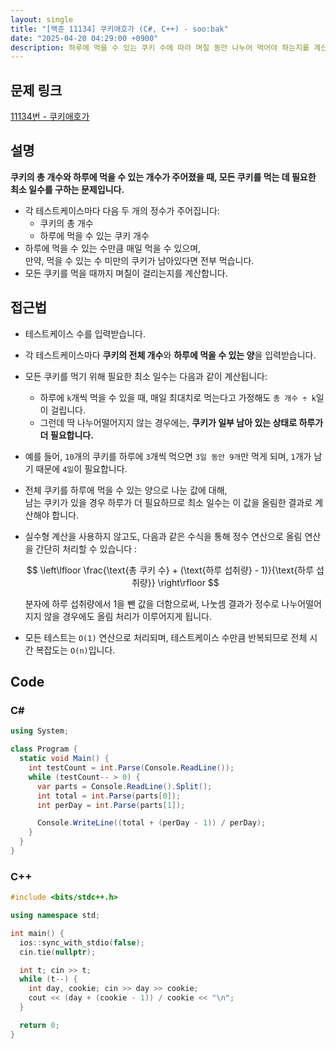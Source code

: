 ```yaml
---
layout: single
title: "[백준 11134] 쿠키애호가 (C#, C++) - soo:bak"
date: "2025-04-20 04:29:00 +0900"
description: 하루에 먹을 수 있는 쿠키 수에 따라 며칠 동안 나누어 먹어야 하는지를 계산하는 백준 11134번 쿠키애호가 문제의 C# 및 C++ 풀이 및 해설
---
```


## 문제 링크
[11134번 - 쿠키애호가](https://www.acmicpc.net/problem/11134)

## 설명
**쿠키의 총 개수와 하루에 먹을 수 있는 개수가 주어졌을 때, 모든 쿠키를 먹는 데 필요한 최소 일수를 구하는 문제입니다.**
<br>

- 각 테스트케이스마다 다음 두 개의 정수가 주어집니다:
  - 쿠키의 총 개수
  - 하루에 먹을 수 있는 쿠키 개수
- 하루에 먹을 수 있는 수만큼 매일 먹을 수 있으며,<br>
  만약, 먹을 수 있는 수 미만의 쿠키가 남아있다면 전부 먹습니다.
- 모든 쿠키를 먹을 때까지 며칠이 걸리는지를 계산합니다.


## 접근법

- 테스트케이스 수를 입력받습니다.
- 각 테스트케이스마다 **쿠키의 전체 개수**와 **하루에 먹을 수 있는 양**을 입력받습니다.
- 모든 쿠키를 먹기 위해 필요한 최소 일수는 다음과 같이 계산됩니다:
  - 하루에 `k`개씩 먹을 수 있을 때, 매일 최대치로 먹는다고 가정해도 `총 개수 ÷ k`일이 걸립니다.
  - 그런데 딱 나누어떨어지지 않는 경우에는, **쿠키가 일부 남아 있는 상태로 하루가 더 필요합니다.**
- 예를 들어, `10`개의 쿠키를 하루에 `3`개씩 먹으면 `3일 동안 9개`만 먹게 되며, `1`개가 남기 때문에 `4일`이 필요합니다.
- 전체 쿠키를 하루에 먹을 수 있는 양으로 나눈 값에 대해,<br>
  남는 쿠키가 있을 경우 하루가 더 필요하므로 최소 일수는 이 값을 올림한 결과로 계산해야 합니다.

- 실수형 계산을 사용하지 않고도, 다음과 같은 수식을 통해 정수 연산으로 올림 연산을 간단히 처리할 수 있습니다 :

  $$
  \left\lfloor \frac{\text{총 쿠키 수} + (\text{하루 섭취량} - 1)}{\text{하루 섭취량}} \right\rfloor
  $$

  분자에 하루 섭취량에서 1을 뺀 값을 더함으로써, 나눗셈 결과가 정수로 나누어떨어지지 않을 경우에도 올림 처리가 이루어지게 됩니다.

- 모든 테스트는 `O(1)` 연산으로 처리되며, 테스트케이스 수만큼 반복되므로 전체 시간 복잡도는 `O(n)`입니다.

## Code

### C#
```csharp
using System;

class Program {
  static void Main() {
    int testCount = int.Parse(Console.ReadLine());
    while (testCount-- > 0) {
      var parts = Console.ReadLine().Split();
      int total = int.Parse(parts[0]);
      int perDay = int.Parse(parts[1]);

      Console.WriteLine((total + (perDay - 1)) / perDay);
    }
  }
}
```

### C++
```cpp
#include <bits/stdc++.h>

using namespace std;

int main() {
  ios::sync_with_stdio(false);
  cin.tie(nullptr);

  int t; cin >> t;
  while (t--) {
    int day, cookie; cin >> day >> cookie;
    cout << (day + (cookie - 1)) / cookie << "\n";
  }

  return 0;
}
```

